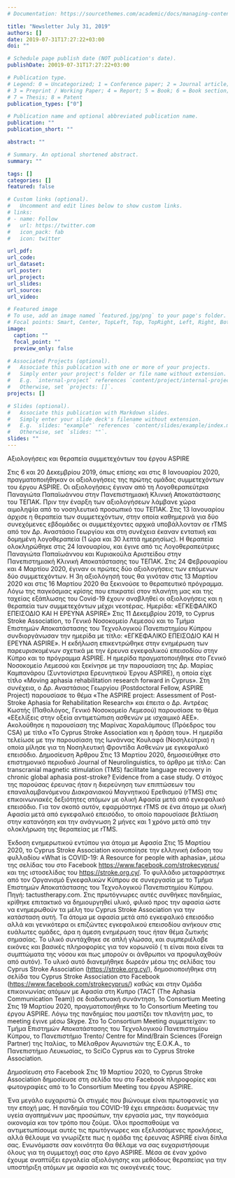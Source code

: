 ```yaml
---
# Documentation: https://sourcethemes.com/academic/docs/managing-content/

title: "Newsletter July 31, 2019"
authors: []
date: 2019-07-31T17:27:22+03:00
doi: ""

# Schedule page publish date (NOT publication's date).
publishDate: 20019-07-31T17:27:22+03:00

# Publication type.
# Legend: 0 = Uncategorized; 1 = Conference paper; 2 = Journal article;
# 3 = Preprint / Working Paper; 4 = Report; 5 = Book; 6 = Book section;
# 7 = Thesis; 8 = Patent
publication_types: ["0"]

# Publication name and optional abbreviated publication name.
publication: ""
publication_short: ""

abstract: ""

# Summary. An optional shortened abstract.
summary: ""

tags: []
categories: []
featured: false

# Custom links (optional).
#   Uncomment and edit lines below to show custom links.
# links:
# - name: Follow
#   url: https://twitter.com
#   icon_pack: fab
#   icon: twitter

url_pdf:
url_code:
url_dataset:
url_poster:
url_project:
url_slides:
url_source:
url_video:

# Featured image
# To use, add an image named `featured.jpg/png` to your page's folder. 
# Focal points: Smart, Center, TopLeft, Top, TopRight, Left, Right, BottomLeft, Bottom, BottomRight.
image:
  caption: ""
  focal_point: ""
  preview_only: false

# Associated Projects (optional).
#   Associate this publication with one or more of your projects.
#   Simply enter your project's folder or file name without extension.
#   E.g. `internal-project` references `content/project/internal-project/index.md`.
#   Otherwise, set `projects: []`.
projects: []

# Slides (optional).
#   Associate this publication with Markdown slides.
#   Simply enter your slide deck's filename without extension.
#   E.g. `slides: "example"` references `content/slides/example/index.md`.
#   Otherwise, set `slides: ""`.
slides: ""
---
```

Αξιολογήσεις και θεραπεία συμμετεχόντων του έργου ASPIRE

Στις 6 και 20 Δεκεμβρίου 2019, όπως επίσης και στις 8 Ιανουαρίου 2020, πραγματοποιήθηκαν οι αξιολογήσεις της πρώτης ομάδας συμμετεχόντων του έργου ASPIRE. Οι αξιολογήσεις έγιναν από τη Λογοθεραπεύτρια Παναγιώτα Παπαϊωάννου στην Πανεπιστημιακή Κλινική Αποκατάστασης του ΤΕΠΑΚ. Πριν την έναρξη των αξιολογήσεων λάμβανε χώρα αιμοληψία από το νοσηλευτικό προσωπικό του ΤΕΠΑΚ. Στις 13 Ιανουαρίου άρχισε η θεραπεία των συμμετεχόντων, στην οποία καθημερινά για δύο συνεχόμενες εβδομάδες οι συμμετέχοντες αρχικά υποβάλλονταν σε rTMS από τον Δρ. Αναστάσιο Γεωργίου και στη συνέχεια έκαναν εντατική και δομημένη λογοθεραπεία (1 ώρα και 30 λεπτά ημερησίως). Η θεραπεία ολοκληρώθηκε στις 24 Ιανουαρίου, και έγινε από τις Λογοθεραπεύτριες Παναγιώτα Παπαϊωάννου και Κυριακούλα Αριστείδου στην Πανεπιστημιακή Κλινική Αποκατάστασης του ΤΕΠΑΚ. 
Στις 24 Φεβρουαρίου και 4 Μαρτίου 2020, έγιναν οι πρώτες δύο αξιολογήσεις των επόμενων δύο συμμετεχόντων. Η 3η αξιολόγησή τους θα γινόταν στις 13 Μαρτίου 2020 και στις 16 Μαρτίου 2020 θα ξεκινούσε το θεραπευτικό πρόγραμμα. Λόγω της παγκόσμιας κρίσης που επικρατεί στον πλανήτη μας και της ταχείας εξάπλωσης του Covid-19 έχουν αναβληθεί οι αξιολογήσεις και η θεραπεία των συμμετεχόντων μέχρι νεοτέρας.
Ημερίδα: «ΕΓΚΕΦΑΛΙΚΟ ΕΠΕΙΣΟΔΙΟ ΚΑΙ Η ΕΡΕΥΝΑ ASPIRE»
Στις 11 Δεκεμβρίου 2019, το Cyprus Stroke Association, το Γενικό Νοσοκομείο Λεμεσού και το Τμήμα Επιστημών Αποκατάστασης του Τεχνολογικού Πανεπιστημίου Κύπρου συνδιοργάνωσαν την ημερίδα με τίτλο: «ΕΓΚΕΦΑΛΙΚΟ ΕΠΕΙΣΟΔΙΟ ΚΑΙ Η ΕΡΕΥΝΑ ASPIRE». Η εκδήλωση επικεντρώθηκε στην ενημέρωση των παρευρισκομένων σχετικά με την έρευνα εγκεφαλικού επεισοδίου στην Κύπρο και το πρόγραμμα ASPIRE. Η ημερίδα πραγματοποιήθηκε στο Γενικό Νοσοκομείο Λεμεσού και ξεκίνησε με την παρουσίαση της Δρ. Μαρίας Καμπανάρου (Συντονίστρια Ερευνητικού Έργου ASPIRE), η οποία είχε τίτλο «Moving aphasia rehabilitation research forward in Cyprus». Στη συνέχεια, ο Δρ. Αναστάσιος Γεωργίου (Postdoctoral Fellow, ASPIRE Project) παρουσίασε το θέμα «The ASPIRE project: Assessment of Post-Stroke Aphasia for Rehabilitation Research» και έπειτα ο Δρ. Αντρέας Κωστής (Παθολόγος, Γενικό Νοσοκομείο Λεμεσού) παρουσίασε το θέμα «Εξελίξεις στην οξεία αντιμετώπιση ασθενών με ισχαιμικό ΑΕΕ». Ακολούθησε η παρουσίαση της Μαρίνας Χαραλάμπους (Πρόεδρος του CSA) με τίτλο «Το Cyprus Stroke Association και η δράση του». Η ημερίδα τελείωσε με την παρουσίαση της Ιωνάννας Κουλαφά (Νοσηλεύτρια) η οποία μίλησε για τη Νοσηλευτική Φροντίδα Ασθενών με εγκεφαλικό επεισόδιο.
Δημοσίευση Άρθρου
Στις 13 Μαρτίου 2020, δημοσιεύθηκε στο επιστημονικό περιοδικό Journal of Neurolinguistics, το άρθρο με τίτλο: Can transcranial magnetic stimulation (TMS) facilitate language recovery in chronic global aphasia post-stroke? Evidence from a case study. Ο στόχος της παρούσας έρευνας ήταν η διερεύνηση των επιπτώσεων του επαναλαμβανόμενου Διακρανιακού Μαγνητικού Ερεθισμού (rTMS) στις επικοινωνιακές δεξιότητες ατόμων με ολική Αφασία μετά από εγκεφαλικό επεισόδιο. Για τον σκοπό αυτόν, εφαρμόστηκε rTMS σε ένα άτομο με ολική Αφασία μετά από εγκεφαλικό επεισόδιο, το οποίο παρουσίασε βελτίωση στην κατανόηση και την ανάγνωση 2 μήνες και 1 χρόνο μετά από την ολοκλήρωση της θεραπείας με rTMS.

Έκδοση ενημερωτικού εντύπου για άτομα με Αφασία
Στις 15 Μαρτίου 2020, το Cyprus Stroke Association κοινοποίησε την ελληνική έκδοση του φυλλαδίου «What is COVID-19: A Resource for people with aphasia», μέσω της σελίδας του στο Facebook https://www.facebook.com/strokecyprus/ και της ιστοσελίδας του https://stroke.org.cy/. Το φυλλάδιο μεταφράστηκε από τον Οργανισμό Εγκεφαλικών Κύπρου σε συνεργασία με το Τμήμα Επιστημών Αποκατάστασης του Τεχνολογικού Πανεπιστημίου Κύπρου. Πηγή: tactustherapy.com. Στις πρωτόγνωρες αυτές συνθήκες πανδημίας, κρίθηκε επιτακτικό να δημιουργηθεί υλικό, φιλικό προς την αφασία ώστε να ενημερωθούν τα μέλη του Cyprus Stroke Association για την κατάσταση αυτή. Tα άτομα με αφασία μετά από εγκεφαλικό επεισόδιο αλλά και γενικότερα οι επιζώντες εγκεφαλικού επεισοδίου ανήκουν στις ευάλωτες ομάδες, άρα η άμεση ενημέρωση τους ήταν θέμα ζωτικής σημασίας. Το υλικό συντάχθηκε σε απλή γλώσσα, και συμπεριέλαβε εικόνες και βασικές πληροφορίες για τον κορωνοϊό ( τι είναι ποια είναι τα συμπτώματα της νόσου και πως μπορούν οι άνθρωποι να  προφυλαχθούν από αυτόν). Tο υλικό αυτό διανεμήθηκε δωρεάν μέσω της σελίδας του Cyprus Stroke Association (https://stroke.org.cy/), δημοσιοποιήθηκε στη σελίδα του Cyprus Stroke Association στο Facebook (https://www.facebook.com/strokecyprus/) καθώς και στην Ομάδα επικοινωνίας ατόμων με Αφασία στη Κυπρο (TACT (The Aphasia Communication Team)) σε διαδικτυακή συνάντηση.
1ο Consortium Meeting
Στις 19 Μαρτίου 2020, πραγματοποιήθηκε το 1ο Consortium Meeting του έργου ASPIRE. Λόγω της πανδημίας που μαστίζει τον πλανήτη μας, το meeting έγινε μέσω Skype. Στο 1ο Consortium Meeting συμμετείχαν: το Τμήμα Επιστημών Αποκατάστασης του Τεχνολογικού Πανεπιστημίου Κύπρου, το Πανεπιστήμιο Trento/ Centre for Mind/Brain Sciences (Foreign Partner) της Ιταλίας, το Μέλαθρον Αγωνιστών της Ε.Ο.Κ.Α., το Πανεπιστήμιο Λευκωσίας, το SciCo Cyprus και το Cyprus Stroke Association.

Δημοσίευση στο Facebook
Στις 19 Μαρτίου 2020, το Cyprus Stroke Association δημοσίευσε στη σελίδα του στο Facebook πληροφορίες και φωτογραφίες από το 1ο Consortium Meeting του έργου ASPIRE. 
 
Ένα μεγάλο ευχαριστώ
Οι στιγμές που βιώνουμε είναι πρωτοφανείς για την εποχή μας. Η πανδημία του COVID-19 έχει επηρεάσει δυσμενώς την υγεία αγαπημένων μας προσώπων, την εργασία μας, την παγκόσμια οικονομία και τον τρόπο που ζούμε. Όλοι προσπαθούμε να αντιμετωπίσουμε αυτές τις πρωτόγνωρες και εξελισσόμενες προκλήσεις, αλλά θέλουμε να γνωρίζετε πως η ομάδα της έρευνας ASPIRE είναι δίπλα σας. 
Ενωνόμαστε σαν κοινότητα
Θα θέλαμε να σας ευχαριστήσουμε όλους για τη συμμετοχή σας στο έργο ASPIRE. Μέσα σε έναν χρόνο έχουμε αναπτύξει εργαλεία αξιολόγησης και μεθόδους θεραπείας για την υποστήριξη ατόμων με αφασία και τις οικογένειές τους. 

